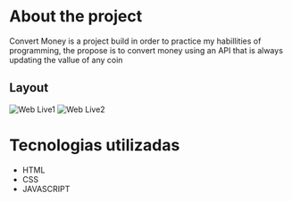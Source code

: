 # About the project



Convert Money is a project build in order to practice my habillities of programming, the propose is to convert money using an API that is always updating the vallue of any coin



## Layout 
![Web Live1](https://github.com/Daniel-Reis-dev/assets-CONVERT-MONEY-print/blob/master/assets/Web1.jpeg) 
![Web Live2](https://github.com/Daniel-Reis-dev/assets-CONVERT-MONEY-print/blob/master/assets/Web2.jpeg)





# Tecnologias utilizadas

- HTML 
- CSS
- JAVASCRIPT







